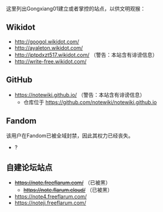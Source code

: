 这里列出Gongxiang01建立或者掌控的站点，以供文明观猴：

## Wikidot
- http://googol.wikidot.com/
- http://ayaleton.wikidot.com/
- http://jptpdxzt517.wikidot.com/ （警告：本站含有诽谤信息）
- http://write-free.wikidot.com/

## GitHub
- https://notewiki.github.io/ （警告：本站含有诽谤信息）
  - 仓库位于 https://github.com/notewiki/notewiki.github.io

## Fandom
该用户在Fandom已被全域封禁，因此其权力已经丧失。
- ?

## 自建论坛站点
- ~~https://note.freeflarum.com/~~ （已被黑）
  - ~~https://note.flarum.cloud/~~ （已被黑）
- https://note4.freeflarum.com/
- https://noteji.freeflarum.com/
